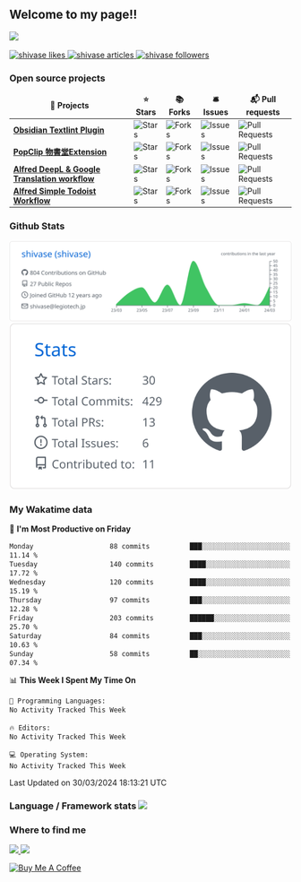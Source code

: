 
<h2>Welcome to my page!!</h2>

![](https://komarev.com/ghpvc/?username=shivase&color=red)

<p>
  <a href="https://zenn.dev/shivase">
    <img src="https://zenn.badge.nikaera.com/s/shivase/likes?style=flat-square" alt="shivase likes" />
  </a>
  <a href="https://zenn.dev/shivase/articles">
    <img src="https://zenn.badge.nikaera.com/s/shivase/articles?style=flat-square" alt="shivase articles" />
  </a>
  <a href="https://zenn.dev/shivase/followers">
    <img src="https://zenn.badge.nikaera.com/s/shivase/followers?style=flat-square" alt="shivase followers" />
  </a>
</p>

<h3>Open source projects</h3>
<table>
  <thead align="center">
    <tr border: none;>
      <td><b>🎁 Projects</b></td>
      <td><b>⭐ Stars</b></td>
      <td><b>📚 Forks</b></td>
      <td><b>🛎 Issues</b></td>
      <td><b>📬 Pull requests</b></td>
    </tr>
  </thead>
  <tbody>
    <tr>
      <td><a href="https://github.com/shivase/obsidian-textlint"><b>Obsidian Textlint Plugin</b></a></td>
      <td><img alt="Stars" src="https://img.shields.io/github/stars/shivase/obsidian-textlint?style=flat-square&labelColor=343b41"/></td>
      <td><img alt="Forks" src="https://img.shields.io/github/forks/shivase/obsidian-textlint?style=flat-square&labelColor=343b41"/></td>
      <td><img alt="Issues" src="https://img.shields.io/github/issues/shivase/obsidian-textlint?style=flat-square&labelColor=343b41"/></td>
      <td><img alt="Pull Requests" src="https://img.shields.io/github/issues-pr/shivase/obsidian-textlint?style=flat-square&labelColor=343b41"/></td>
    </tr>
    <tr>
      <td><a href="https://github.com/shivase/popclip-monokakido"><b>PopClip 物書堂Extension</b></a></td>
      <td><img alt="Stars" src="https://img.shields.io/github/stars/shivase/popclip-monokakido?style=flat-square&labelColor=343b41"/></td>
      <td><img alt="Forks" src="https://img.shields.io/github/forks/shivase/popclip-monokakido?style=flat-square&labelColor=343b41"/></td>
      <td><img alt="Issues" src="https://img.shields.io/github/issues/shivase/popclip-monokakido?style=flat-square&labelColor=343b41"/></td>
      <td><img alt="Pull Requests" src="https://img.shields.io/github/issues-pr/shivase/popclip-monokakido?style=flat-square&labelColor=343b41"/></td>
    </tr>
    <tr>
      <td><a href="https://github.com/shivase/alfred-workflow-deepl-google-translation"><b>Alfred DeepL & Google Translation workflow</b></a></td>
      <td><img alt="Stars" src="https://img.shields.io/github/stars/shivase/alfred-workflow-deepl-google-translation?style=flat-square&labelColor=343b41"/></td>
      <td><img alt="Forks" src="https://img.shields.io/github/forks/shivase/alfred-workflow-deepl-google-translation?style=flat-square&labelColor=343b41"/></td>
      <td><img alt="Issues" src="https://img.shields.io/github/issues/shivase/alfred-workflow-deepl-google-translation?style=flat-square&labelColor=343b41"/></td>
      <td><img alt="Pull Requests" src="https://img.shields.io/github/issues-pr/shivase/alfred-workflow-deepl-google-translation?style=flat-square&labelColor=343b41"/></td>
    </tr>
    <tr>
      <td><a href="https://github.com/shivase/alfred-simple-todoist"><b>Alfred Simple Todoist Workflow</b></a></td>
      <td><img alt="Stars" src="https://img.shields.io/github/stars/shivase/alfred-simple-todoist?style=flat-square&labelColor=343b41"/></td>
      <td><img alt="Forks" src="https://img.shields.io/github/forks/shivase/alfred-simple-todoist?style=flat-square&labelColor=343b41"/></td>
      <td><img alt="Issues" src="https://img.shields.io/github/issues/shivase/alfred-simple-todoist?style=flat-square&labelColor=343b41"/></td>
      <td><img alt="Pull Requests" src="https://img.shields.io/github/issues-pr/shivase/alfred-simple-todoist?style=flat-square&labelColor=343b41"/></td>
    </tr>
  </tbody>
</table>

<h3>Github Stats</h3>

![](https://raw.githubusercontent.com/shivase/profile-summary-cards/master/profile-summary-card-output/github/0-profile-details.svg)
![](https://raw.githubusercontent.com/shivase/profile-summary-cards/master/profile-summary-card-output/github/3-stats.svg)

<h3>My Wakatime data</h3>

<!--START_SECTION:waka-->
📅 **I'm Most Productive on Friday** 

```text
Monday                   88 commits          ███░░░░░░░░░░░░░░░░░░░░░░   11.14 % 
Tuesday                  140 commits         ████░░░░░░░░░░░░░░░░░░░░░   17.72 % 
Wednesday                120 commits         ████░░░░░░░░░░░░░░░░░░░░░   15.19 % 
Thursday                 97 commits          ███░░░░░░░░░░░░░░░░░░░░░░   12.28 % 
Friday                   203 commits         ██████░░░░░░░░░░░░░░░░░░░   25.70 % 
Saturday                 84 commits          ███░░░░░░░░░░░░░░░░░░░░░░   10.63 % 
Sunday                   58 commits          ██░░░░░░░░░░░░░░░░░░░░░░░   07.34 % 
```


📊 **This Week I Spent My Time On** 

```text
💬 Programming Languages: 
No Activity Tracked This Week

🔥 Editors: 
No Activity Tracked This Week

💻 Operating System: 
No Activity Tracked This Week
```


 Last Updated on 30/03/2024 18:13:21 UTC
<!--END_SECTION:waka-->

<h3>Language / Framework stats
<img src="https://cr-skills-chart-widget.azurewebsites.net/api/api?username=shivase" />


<h3>Where to find me</h3>
<p>
  <a href="https://www.twitter.com/shivasek5">
    <img src="https://img.shields.io/badge/twitter-%231DA1F2.svg?&style=for-the-badge&logo=twitter&logoColor=white" height=25>
  </a>
  <a href="https://zenn.dev/shivase">
    <img src="https://img.shields.io/badge/-Zenn-03363D.svg?logo=zenn&style=flat-square" height=25>
  </a>
</p>

<p>
  <a href="https://www.buymeacoffee.com/shivase" target="_blank" rel="noreferrer nofollow">
    <img src="https://cdn.buymeacoffee.com/buttons/default-red.png" alt="Buy Me A Coffee" height="30" width="150" >
  </a>
</p>
